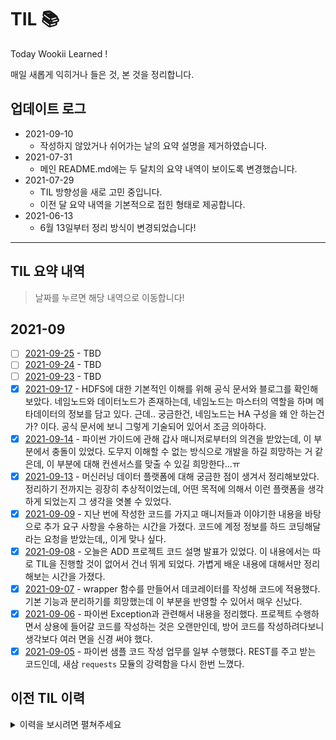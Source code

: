 # TIL 📚

Today Wookii Learned !

매일 새롭게 익히거나 들은 것, 본 것을 정리합니다.

## 업데이트 로그
+ 2021-09-10
    - 작성하지 않았거나 쉬어가는 날의 요약 설명을 제거하였습니다.
+ 2021-07-31
    - 메인 README.md에는 두 달치의 요약 내역이 보이도록 변경했습니다.
+ 2021-07-29 
    - TIL 방향성을 새로 고민 중입니다.
    - 이전 달 요약 내역을 기본적으로 접힌 형태로 제공합니다.
+ 2021-06-13 
    - 6월 13일부터 정리 방식이 변경되었습니다!

--- 
##  TIL 요약 내역
> 날짜를 누르면 해당 내역으로 이동합니다!

## 2021-09
- [ ] [2021-09-25](./2021-09/210925.md) - TBD
- [ ] [2021-09-24](./2021-09/210924.md) - TBD
- [ ] [2021-09-23](./2021-09/210923.md) - TBD
- [x] [2021-09-17](./2021-09/210917.md) - HDFS에 대한 기본적인 이해를 위해 공식 문서와 블로그를 확인해보았다. 네임노드와 데이터노드가 존재하는데, 네임노드는 마스터의 역할을 하며 메타데이터의 정보를 담고 있다. 근데.. 궁금한건, 네임노드는 HA 구성을 왜 안 하는건가? 이다. 공식 문서에 보니 그렇게 기술되어 있어서 조금 의아하다.
- [x] [2021-09-14](./2021-09/210914.md) - 파이썬 가이드에 관해 갑사 매니저로부터의 의견을 받았는데, 이 부분에서 충돌이 있었다. 도무지 이해할 수 없는 방식으로 개발을 하길 희망하는 거 같은데, 이 부분에 대해 컨센서스를 맞출 수 있길 희망한다...ㅠ
- [x] [2021-09-13](./2021-09/210913.md) - 머신러닝 데이터 플랫폼에 대해 궁금한 점이 생겨서 정리해보았다. 정리하기 전까지는 굉장히 추상적이었는데, 어떤 목적에 의해서 이런 플랫폼을 생각하게 되었는지 그 생각을 엿볼 수 있었다.
- [x] [2021-09-09](./2021-09/210909.md) - 지난 번에 작성한 코드를 가지고 매니저들과 이야기한 내용을 바탕으로 추가 요구 사항을 수용하는 시간을 가졌다. 코드에 계정 정보를 하드 코딩해달라는 요청을 받았는데,, 이게 맞나 싶다. 
- [x] [2021-09-08](./2021-09/210908.md) - 오늘은 ADD 프로젝트 코드 설명 발표가 있었다. 이 내용에서는 따로 TIL을 진행할 것이 없어서 건너 뛰게 되었다. 가볍게 배운 내용에 대해서만 정리해보는 시간을 가졌다.
- [x] [2021-09-07](./2021-09/210907.md) - wrapper 함수를 만들어서 데코레이터를 작성해 코드에 적용했다. 기본 기능과 분리하기를 희망했는데 이 부분을 반영할 수 있어서 매우 신났다.
- [x] [2021-09-06](./2021-09/210906.md) - 파이썬 Exception과 관련해서 내용을 정리했다. 프로젝트 수행하면서 상용에 들어갈 코드를 작성하는 것은 오랜만인데, 방어 코드를 작성하려다보니 생각보다 여러 면을 신경 써야 했다.
- [x] [2021-09-05](./2021-09/210905.md) - 파이썬 샘플 코드 작성 업무를 일부 수행했다. REST를 주고 받는 코드인데, 새삼 `requests` 모듈의 강력함을 다시 한번 느꼈다.

## 이전 TIL 이력
<details>
<summary>이력을 보시려면 펼쳐주세요</summary>

## 2021-08
- [x] [2021-08-15](./2021-08/210815.md) - 프로그래머스 위클리 챌린지 문제를 풀었다. 어렵진 않았는데, 배열의 Transpose를 매우 간단하게 하는 방법을 배웠다.
- [x] [2021-08-09](./2021-08/210809.md) - Docusaurus를 활용해 TIL 페이지를 업데이트하고 있다. 아직 활용법을 잘 이해하지 못해서 어려움이 있지만, 잘 쓰면 아름다운 TIL 페이지로 만들 수 있을 거 같다!
- [x] [2021-08-08](./2021-08/210808.md) - Ingress Controller 관련 작업을 수행했다. GCE Ingress Controller는 처음 써봐서 이거 저거 문제가 많았다.
- [x] [2021-08-07](./2021-08/210807.md) - Helm 차트 피드백 내용 업데이트를 했다. 다음주 초에는 정리할 수 있도록 할 예정!
- [x] [2021-08-06](./2021-08/210806.md) - 작성한 Helm 차트의 피드백 반영해서 필요한 작업을 정의 및 계획. 주말 동안 수행할 예정!
- [x] [2021-08-05](./2021-08/210805.md) - 문서화 일부를 수행했다. 클레이튼 Helm 차트는 더 이상 수정하지 않고 그대로 두었다. 오늘은 작업을 많이 수행하지는 않았지만, 다양한 프로젝트에 대해 알아볼 수 있는 시간이 있었다.
- [x] [2021-08-04](./2021-08/210804.md) - 클레이튼 Helm 차트 보완 작업을 수행했다. 또한 Cloning 스크립트도 어제까지 미흡했던(에러 처리) 부분을 보완했다. 문서화 작업도 빠짐없이 계속하고 있다.
- [x] [2021-08-03](./2021-08/210803.md) - 클레이튼 이미지를 Helm 차트화 했다. 또한 디스크는 PVC Cloning을 통해 복제할 수 있도록 설정했다. 아직 미흡한 부분이 있는데, 이 부분들은 남은 시간 동안 보충할 생각이다.
- [x] [2021-08-02](./2021-08/210802.md) - 클레이튼 관련 내용 정리 및 간단하게 배포 테스트를 수행했다. 데이터가 크다 보니 테스트 한번 할 때마다 시간이 오래 걸릴 것 같다. 재활용하는 과정이 필요할듯 해보였다.
- [x] [2021-08-01](./2021-08/210801.md) - 1일 1커밋 스터디 레포 기능 점검 및 추후 추가해볼 기능 리스트를 정리했다. 코딩 테스트 공부와 쿠버네티스 스터디에 이용할 발표 자료도 정리했다. 아직 다 한 것은 아니라서 이번 주 초에 작업하기는 해야한다.

## 2021-07
- [x] [2021-07-31](./2021-07/210731.md) - 1일 1커밋 스터디 레포에 GitHub Actions와 Python 스크립트를 추가해 자동으로 커밋한 사람을 체크해주는 기능을 개발했다. 꼭 만들어두고 싶었던 기능인데 뿌듯하다 :D 그리고 코딩 테스트 공부도 이어서 했다.
- [x] [2021-07-30](./2021-07/210730.md) - 오늘은 문서작업 밖에 하지 못했다. 인사이트를 기를 만한 것은 없었지만, 다시 생각해보니 하루에 어떤 일이 있었는지 기록하는 것에도 큰 의미가 있다고 생각하게 됐다.
- [x] [2021-07-29](./2021-07/210729.md) - TIL에 대한 성찰. 지난 7개월 간의 커밋 이력에 대해 회고했다. 좀 더 의미 있고, 인사이트를 기를 수 있는 그런 정리가 필요하다는 생각이 들었다. 앞으로의 방향성에 대해 고민해보았고, 필요하다면 TIL 방식을 변경해볼까 한다.
- [x] [2021-07-28](./2021-07/210728.md) - 내가 오늘 하루 배운 걸 요약해서 적는 건데, 자꾸 한 걸 적는 문제 발견. 내일부터는 배우거나 궁금한 점을 요약해서 서술할 것. 
- [x] [2021-07-27](./2021-07/210727.md) - 이력 정리.
- [x] [2021-07-26](./2021-07/210726.md) - 오픈스택 이슈 대응. 모듈 파이프라인 생성 및 연동, 배포. 문서 작업. 이력 정리.
- [x] [2021-07-25](./2021-07/210725.md) - 알고리즘 공부. 이력 정리.
- [x] [2021-07-24](./2021-07/210724.md) - 포스트 작성 및 알고리즘 공부.
- [x] [2021-07-23](./2021-07/210723.md) - 프로젝트 마무리 단계에서 발생한 이슈 트러블 슈팅. 포스트 작성 2단계.
- [x] [2021-07-22](./2021-07/210722.md) - 프로젝트 마무리를 위한 문서작업 및 클러스터 청소. 포스트 작성 일부.
- [x] [2021-07-21](./2021-07/210721.md) - 프로젝트 마무리 작업 시작. 쿠버네티스 스터디.
- [x] [2021-07-20](./2021-07/210720.md) - 쿠버네티스 네트워크 관련 트러블슈팅 진행. IPTABLES와 CONNTRACK 관련 문제로 보임. 근본 원인 분석이 필요.
- [x] [2021-07-19](./2021-07/210719.md) - 프로젝트 모듈 리팩터링. helm vs. kustomize 정리. go의 환경 변수 관리 및 global 변수 관련 내용 정리.
- [x] [2021-07-18](./2021-07/210718.md) - 알고리즘 스터디 및 이력 정리!
- [x] [2021-07-15](./2021-07/210715.md) - Jenkins 파이프라인 취약점 보완. WM, SCM 리팩터링. 다양한 쿠버네티스 관련 프로젝트 탐색.
- [x] [2021-07-14](./2021-07/210714.md) - WM 리팩터링! 도커 작업 보조, GitLab -> GitHub 연동, Go 1.17 관련 탐색. 
- [x] [2021-07-13](./2021-07/210713.md) - GitHub Action 관련 작업 수행, Slack 연동. ADD 관련 대응 수행.
- [x] [2021-07-12](./2021-07/210712.md) - ADD 관련 몇 가지 업무 대응 및 GitHub Action 실습 정리.
- [x] [2021-07-11](./2021-07/210711.md) - 이력 정리 및 쿠버네티스 스터디 블로그 포스팅 2주차 완료!
- [x] [2021-07-10](./2021-07/210710.md) - 알고리즘 테스트. 이력 정리. 쿠버네티스 스터디 블로그 포스팅.
- [x] [2021-07-09](./2021-07/210709.md) - 알고리즘 공부. 이거저거 이력에 대해 정리하는 하루가 됐음.
- [x] [2021-07-08](./2021-07/210708.md) - AM 보완 사항 개발 및 팀 NAS 인증서 갱신 등의 작업 수행.
- [x] [2021-07-07](./2021-07/210707.md) - WM 리팩터링 수행. 파이썬 프로그래머스 문제 풀이. 
- [X] [2021-07-06](./2021-07/210706.md) - SM 크리티컬 에러 핫픽스 수행. AM 개발(Scheduler 연동), 코드 리팩터링 수행. 파이썬 스터디.
- [x] [2021-07-05](./2021-07/210705.md) - Programmers 문제 풀이 시작. AM 개발, WM 개발 보완.
- [x] [2021-07-04](./2021-07/210704.md) - BOJ 문제 풀이.
- [x] [2021-07-03](./2021-07/210703.md) - ArgoCD Notification 포스팅. BOJ 몇 문제 풀기. 
- [x] [2021-07-02](./2021-07/210702.md) - 7월의 둘째날. 리패러링도 수행했고, ArgoCD 도 연동이 됐다. 근데 이상하게 알람이 온다 ㅠㅠ 필요 없는 알람도 있는데.. 이 부분은 주말에 수정하자. 
- [x] [2021-07-01](./2021-07/210701.md) - 7월의 첫 날. 리팩터링 수행. Prometheus ArgoCD 연동 성공 확인. 신입 분 인프라 관련 정보 전달. 그 기관..에서 방문. 알고리즘 문제도 풀었음. 화이팅!

## 2021-06
- [x] [2021-06-30](./2021-06/210630.md) - 프로젝트 모듈 시험 대부분 마무리. ArgoCD ServiceMonitor 등록했지만 Service discovery가 되지 않음. KT 프로젝트가 완전 종료!!!
- [x] [2021-06-29](./2021-06/210629.md) - 프로젝트 모듈 시험 중간 마무리. 아직 갈 길이 멀다. 파이썬 스터디 참여(인코딩에 대해 다시 생각해볼 수 있었음). 소문난 칠공주...
- [x] [2021-06-28](./2021-06/210628.md) - 프로젝트 모듈 디버깅 및 연동 시험 수행. 바보 같은 버그를 만들어서 한동안 고생함. 코드 한 줄을 짤 때도 심혈을 기울이자.
- [x] [2021-06-27](./2021-06/210627.md) - 쿠버네티스 스터디용 블로그 포스팅 수행(기본 오브젝트) 쿠버네티스 한국어 문서에 이슈가 있어서 해당 내역 issue 생성하고 PR 수행... 쿠버네티스에도 드디어 기여할 수 있는건가!
- [x] [2021-06-26](./2021-06/210626.md) - DP 복습 및 쿠버네티스 스터디용 블로그 포스팅 일부 수행
- [x] [2021-06-25](./2021-06/210625.md) - 사내 프로젝트로 인해 궁금한 것도 거의 없던 날. 유감스럽지만, 준비해야할게 참 많다.
- [x] [2021-06-24](./2021-06/210624.md) - 사내 프로젝트 모듈 연동 및 디버깅과 핫픽스 수행으로 바빴음. 스터디 내용 정리는 내일 꼭 수행해야 함. 내일 해야 하는 내용도 꽤나 많음.
- [x] [2021-06-23](./2021-06/210623.md) - 사내 프로젝트 모듈 연동. 유닛테스트의 중요성. Springboot Docker로 배포한 Container Image는 Kubernetes ClusterRole을 꼭 필요로 하는 듯 함. 왜 그런건지는 모르겠지만, Helm 차트에도 이 부분을 생성했음.
- [x] [2021-06-22](./2021-06/210622.md) - 사내 프로젝트 관련해서 업무 처리가 많았다. 내일도 이어서 해야 하는데 두렵구만. OCI, CRI 개념에 대해 다시 정리하는 시간을 가졌다. 8시부터는 쿠버네티스 스터디도 진행하니까 오늘은 참석 꼭 해야지.
- [x] [2021-06-21](./2021-06/210621.md) - Harbor 재배포 with chartmuseum, chartmuseum을 deprecate 하려는 움직임이 있음. argocd에 연동 성공, 그러나 application 배포 시에 x509 에러 발생. Helm Repo와 `values.yaml`의 분리가 필요!
- [x] [2021-06-20](./2021-06/210620.md) - Github Verified 태그 달기. 포스팅 2개, ~~젤다무쌍 DLC 완료...~~ 다음주도 열심히 보내자!
- [x] [2021-06-19](./2021-06/210619.md) - 마자씀니다에 두 번째 코드 기여했다. solvedac 업데이트 대응이었다. 
- [x] [2021-06-18](./2021-06/210618.md) - Helm Chart 업데이트 작업을 수행했다. Grafana Alert 업데이트도 수행했다(CPU), 업무 관련해서는 Rerouting 작업을 연결해주는 기능을 개발했다. 아직 배포하지는 않았다.
- [x] [2021-06-17](./2021-06/210617.md) - ArgoCD-Helm 연동 이후, 일반 Manifest 파일을 Helm Chart로 변환하는 작업 수행, Jenkins Pipeline에서 버전 업데이트를 더 깔끔하게 수행할 수 있도록 YAML 파일 Write, Read 플러그인 도입, Slack-Python 관련 업무 수행
- [x] [2021-06-16](./2021-06/210616.md) - ArgoCD & Helm(Git) 연동 내용, `values.yaml`만 잘 업데이트하면 되는 것 같아서 괜찮은 거 같음
- [x] [2021-06-15](./2021-06/210615.md) - ArgoCD Slack Notification 내용, ArgoCD Context 관련 내용, Kube-prometheus 사용 내용
- [x] [2021-06-14](./2021-06/210614.md) - 스프링부트 도커 빌드 기능을 알아보았음
- [x] [2021-06-13](./2021-06/210613.md) - Jenkins & Gitlab 연동 과정(`sed` 명령어 사용했음.. 하드 코딩 ㅠㅠ)

## 2021-05
> 2021년 6월 13일 이전의 내역은 요약본을 제공하지 않습니다!

</div>
</details>

